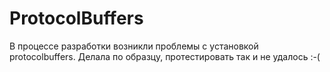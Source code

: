 # ProtocolBuffers

В процессе разработки возникли проблемы с установкой protocolbuffers. Делала по образцу, протестировать так и не удалось :-(
